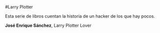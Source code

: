 #Larry Plotter

Esta serie de libros cuentan la historia de un hacker de los que hay pocos.

**José Enrique Sánchez**, Larry Plotter Lover
